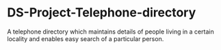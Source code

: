 # DS-Project-Telephone-directory
A telephone directory which maintains details of people living in a certain locality and enables easy search of a particular person.

